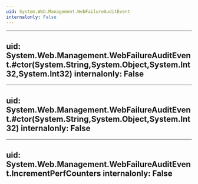 ```yaml
---
uid: System.Web.Management.WebFailureAuditEvent
internalonly: False
---
```


---
uid: System.Web.Management.WebFailureAuditEvent.#ctor(System.String,System.Object,System.Int32,System.Int32)
internalonly: False
---

---
uid: System.Web.Management.WebFailureAuditEvent.#ctor(System.String,System.Object,System.Int32)
internalonly: False
---

---
uid: System.Web.Management.WebFailureAuditEvent.IncrementPerfCounters
internalonly: False
---
